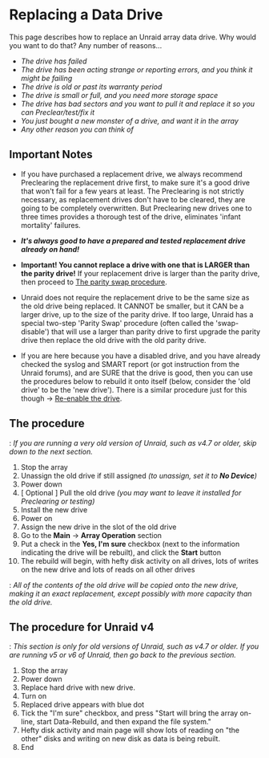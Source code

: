 # Replacing a Data Drive

This page describes how to replace an Unraid array data drive. Why
would you want to do that? Any number of reasons...

- _The drive has failed_
- _The drive has been acting strange or reporting errors, and you
  think it might be failing_
- _The drive is old or past its warranty period_
- _The drive is small or full, and you need more storage space_
- _The drive has bad sectors and you want to pull it and replace it so
  you can Preclear/test/fix it_
- _You just bought a new monster of a drive, and want it in the array_
- _Any other reason you can think of_

## Important Notes

- If you have purchased a replacement drive, we always recommend
  Preclearing the replacement drive first, to make sure it's a good
  drive that won't fail for a few years at least. The Preclearing is
  not strictly necessary, as replacement drives don't have to be
  cleared, they are going to be completely overwritten. But
  Preclearing new drives one to three times provides a thorough test
  of the drive, eliminates 'infant mortality' failures.

- **_It's always good to have a prepared and tested replacement drive
  already on hand!_**

- **Important! You cannot replace a drive with one that is LARGER than
  the parity drive!** If your replacement drive is larger than the
  parity drive, then proceed to [The parity swap procedure](parity-swap-procedure.md).

- Unraid does not require the replacement drive to be the same size as
  the old drive being replaced. It CANNOT be smaller, but it CAN be a
  larger drive, up to the size of the parity drive. If too large,
  Unraid has a special two-step 'Parity Swap' procedure (often
  called the 'swap-disable') that will use a larger than parity
  drive to first upgrade the parity drive then replace the old drive
  with the old parity drive.

- If you are here because you have a disabled drive, and you have
  already checked the syslog and SMART report (or got instruction from
  the Unraid forums), and are SURE that the drive is good, then you
  can use the procedures below to rebuild it onto itself (below,
  consider the 'old drive' to be the 'new drive'). There is a
  similar procedure just for this though →
  [Re-enable the drive](/unraid-os/manual/storage-management.md#rebuilding-a-drive-onto-itself).

## The procedure

: _If you are running a very old version of Unraid, such as v4.7 or
older, skip down to the next section._

1. Stop the array
2. Unassign the old drive if still assigned _(to unassign, set it to
   **No Device**)_
3. Power down
4. [ Optional ] Pull the old drive _(you may want to leave it
   installed for Preclearing or testing)_
5. Install the new drive
6. Power on
7. Assign the new drive in the slot of the old drive
8. Go to the **Main** → **Array Operation** section
9. Put a check in the **Yes, I'm sure** checkbox (next to the
   information indicating the drive will be rebuilt), and click the
   **Start** button
10. The rebuild will begin, with hefty disk activity on all drives, lots
    of writes on the new drive and lots of reads on all other drives

: _All of the contents of the old drive will be copied onto the new
drive, making it an exact replacement, except possibly with more
capacity than the old drive._

## The procedure for Unraid v4

: _This section is only for old versions of Unraid, such as v4.7 or
older. If you are running v5 or v6 of Unraid, then go back to the
previous section._

1. Stop the array
2. Power down
3. Replace hard drive with new drive.
4. Turn on
5. Replaced drive appears with blue dot
6. Tick the "I'm sure" checkbox, and press "Start will bring the
   array on-line, start Data-Rebuild, and then expand the file
   system."
7. Hefty disk activity and main page will show lots of reading on "the
   other" disks and writing on new disk as data is being rebuilt.
8. End
